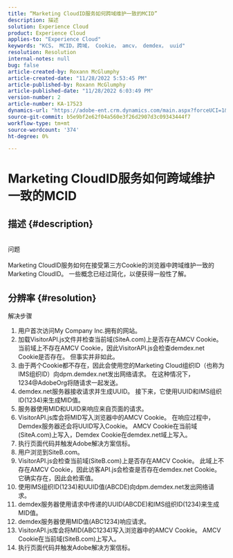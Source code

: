 ```yaml
---
title: “Marketing CloudID服务如何跨域维护一致的MCID”
description: 描述
solution: Experience Cloud
product: Experience Cloud
applies-to: "Experience Cloud"
keywords: "KCS， MCID，跨域， Cookie， amcv， demdex， uuid"
resolution: Resolution
internal-notes: null
bug: false
article-created-by: Roxann McGlumphy
article-created-date: "11/28/2022 5:53:45 PM"
article-published-by: Roxann McGlumphy
article-published-date: "11/28/2022 6:03:49 PM"
version-number: 2
article-number: KA-17523
dynamics-url: "https://adobe-ent.crm.dynamics.com/main.aspx?forceUCI=1&pagetype=entityrecord&etn=knowledgearticle&id=b923fd98-456f-ed11-9561-6045bd006079"
source-git-commit: b5e9bf2e62f04a560e3f26d2907d3c09343444f7
workflow-type: tm+mt
source-wordcount: '374'
ht-degree: 0%

---
```


# Marketing CloudID服务如何跨域维护一致的MCID

## 描述 {#description}

<br>问题<br><br>
Marketing CloudID服务如何在接受第三方Cookie的浏览器中跨域维护一致的Marketing CloudID。 一些概念已经过简化，以便获得一般性了解。


## 分辨率 {#resolution}

解决步骤<br>
1. 用户首次访问My Company Inc.拥有的网站。
2. 加载VisitorAPI.js文件并检查当前域(SiteA.com)上是否存在AMCV Cookie。 当前域上不存在AMCV Cookie，因此VisitorAPI.js会检查demdex.net Cookie是否存在。 但事实并非如此。
3. 由于两个Cookie都不存在，因此会使用您的Marketing Cloud组织ID（也称为IMS组织ID）向dpm.demdex.net发出网络请求。 在这种情况下，1234@AdobeOrg将随请求一起发送。
4. demdex.net服务器接收请求并生成UUID。 接下来，它使用UUID和IMS组织ID(1234)来生成MID值。
5. 服务器使用MID和UUID来响应来自页面的请求。
6. VisitorAPI.js库会将MID写入浏览器中的AMCV Cookie。 在响应过程中，Demdex服务器还会将UUID写入Cookie。 AMCV Cookie在当前域(SiteA.com)上写入，Demdex Cookie在demdex.net域上写入。
7. 执行页面代码并触发Adobe解决方案信标。
8. 用户浏览到SiteB.com。
9. VisitorAPI.js会检查当前域(SiteB.com)上是否存在AMCV Cookie。 此域上不存在AMCV Cookie，因此访客API.js会检查是否存在demdex.net Cookie。 它确实存在，因此会检索值。
10. 使用IMS组织ID(1234)和UUID值(ABCDE)向dpm.demdex.net发出网络请求。
11. demdex服务器使用请求中传递的UUID(ABCDE)和IMS组织ID(1234)来生成MID值。
12. demdex服务器使用MID值(ABC1234)响应请求。
13. VisitorAPI.js库会将MID(ABC1234)写入浏览器中的AMCV Cookie。 AMCV Cookie在当前域(SiteB.com)上写入。
14. 执行页面代码并触发Adobe解决方案信标。

